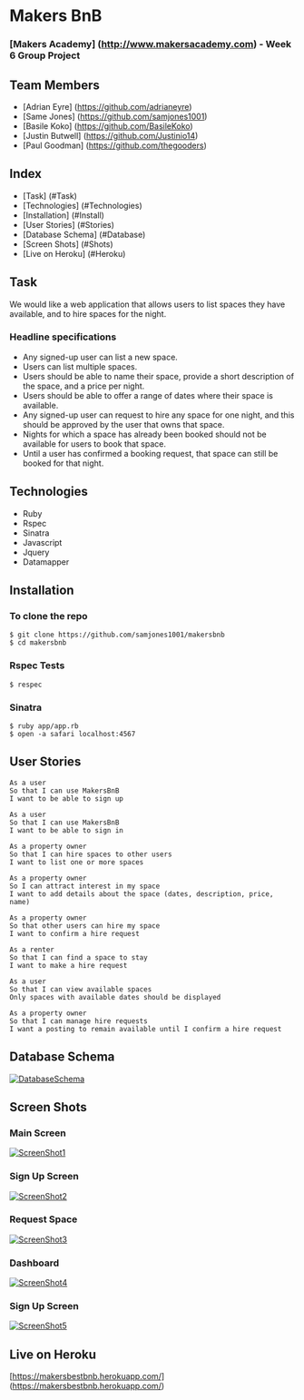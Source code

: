 # Makers BnB
### [Makers Academy] (http://www.makersacademy.com) - Week 6 Group Project

## Team Members
* [Adrian Eyre] (https://github.com/adrianeyre)
* [Same Jones] (https://github.com/samjones1001)
* [Basile Koko] (https://github.com/BasileKoko)
* [Justin Butwell] (https://github.com/Justinio14)
* [Paul Goodman] (https://github.com/thegooders)

## Index
* [Task] (#Task)
* [Technologies] (#Technologies)
* [Installation] (#Install)
* [User Stories] (#Stories)
* [Database Schema] (#Database)
* [Screen Shots] (#Shots)
* [Live on Heroku] (#Heroku)

## <a name="Task">Task</a>
We would like a web application that allows users to list spaces they have available, and to hire spaces for the night.

### Headline specifications

- Any signed-up user can list a new space.
- Users can list multiple spaces.
- Users should be able to name their space, provide a short description of the space, and a price per night.
- Users should be able to offer a range of dates where their space is available.
- Any signed-up user can request to hire any space for one night, and this should be approved by the user that owns that space.
- Nights for which a space has already been booked should not be available for users to book that space.
- Until a user has confirmed a booking request, that space can still be booked for that night.

## <a name="Technologies">Technologies</a>
* Ruby
* Rspec
* Sinatra
* Javascript
* Jquery
* Datamapper

## <a name="Install">Installation</a>
### To clone the repo
```shell
$ git clone https://github.com/samjones1001/makersbnb
$ cd makersbnb
```
### Rspec Tests
```shell
$ respec
```
### Sinatra
``` shell
$ ruby app/app.rb
$ open -a safari localhost:4567
```

## <a name="Stories">User Stories</a>
```
As a user
So that I can use MakersBnB
I want to be able to sign up

As a user
So that I can use MakersBnB
I want to be able to sign in

As a property owner
So that I can hire spaces to other users
I want to list one or more spaces

As a property owner
So I can attract interest in my space
I want to add details about the space (dates, description, price, name)

As a property owner
So that other users can hire my space
I want to confirm a hire request

As a renter
So that I can find a space to stay
I want to make a hire request 

As a user
So that I can view available spaces
Only spaces with available dates should be displayed

As a property owner
So that I can manage hire requests
I want a posting to remain available until I confirm a hire request 
```

## <a name="Database">Database Schema</a>
[![DatabaseSchema](https://raw.githubusercontent.com/samjones1001/makersbnb/master/images/DatabaseSchema.png)](https://raw.githubusercontent.com/samjones1001/makersbnb/master/images/DatabaseSchema.png "Database Chema")

## <a name="Shots">Screen Shots</a>
### Main Screen
[![ScreenShot1](https://raw.githubusercontent.com/samjones1001/makersbnb/master/images/screenshot1.png)](https://raw.githubusercontent.com/samjones1001/makersbnb/master/images/screenshot1.png "Screen Shot 1")

### Sign Up Screen
[![ScreenShot2](https://raw.githubusercontent.com/samjones1001/makersbnb/master/images/screenshot2.png)](https://raw.githubusercontent.com/samjones1001/makersbnb/master/images/screenshot2.png "Screen Shot 2")

### Request Space
[![ScreenShot3](https://raw.githubusercontent.com/samjones1001/makersbnb/master/images/screenshot3.png)](https://raw.githubusercontent.com/samjones1001/makersbnb/master/images/screenshot3.png "Screen Shot 3")

### Dashboard
[![ScreenShot4](https://raw.githubusercontent.com/samjones1001/makersbnb/master/images/screenshot4.png)](https://raw.githubusercontent.com/samjones1001/makersbnb/master/images/screenshot4.png "Screen Shot 4")

### Sign Up Screen
[![ScreenShot5](https://raw.githubusercontent.com/samjones1001/makersbnb/master/images/screenshot5.png)](https://raw.githubusercontent.com/samjones1001/makersbnb/master/images/screenshot5.png "Screen Shot 5")


## <a name="Heroku">Live on Heroku</a>
[https://makersbestbnb.herokuapp.com/] (https://makersbestbnb.herokuapp.com/)
